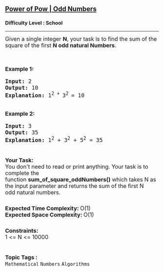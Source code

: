 <h2><a href="https://www.geeksforgeeks.org/problems/power-of-pow-odd-numbers1103/1?page=5&difficulty=School&sortBy=submissions">Power of Pow | Odd Numbers</a></h2><h3>Difficulty Level : School</h3><hr><div class="problems_problem_content__Xm_eO"><p><span style="font-size:18px">Given a single integer <strong>N</strong>, your task is to find the sum of the square of the first <strong>N odd&nbsp;natural Numbers</strong>.</span><br>
&nbsp;</p>

<h1><span style="font-size:18px"><strong>Example 1:</strong></span></h1>

<pre><span style="font-size:18px"><strong>Input: </strong>2
<strong>Output: </strong>10
<strong>Explanation: </strong>1<sup>2 + </sup>3<sup>2</sup><sup> </sup>= 10</span></pre>

<h1><span style="font-size:18px"><strong>Example 2:&nbsp;</strong></span></h1>

<pre><span style="font-size:18px"><strong>Input: </strong>3
<strong>Output: </strong>35
<strong>Explanation: </strong>1<sup>2</sup> + 3<sup>2</sup> + 5<sup>2</sup> = 35</span></pre>

<p>&nbsp;</p>

<p><span style="font-size:18px"><strong>Your Task:</strong><br>
You don't need to read or print anything. Your task is to complete the function&nbsp;<strong>sum_of_square_oddNumbers()</strong>&nbsp;which takes N as the input parameter and returns the sum of the first N odd&nbsp;natural numbers.</span><br>
&nbsp;</p>

<p><span style="font-size:18px"><strong>Expected Time Complexity:&nbsp;</strong>O(1)<br>
<strong>Expected Space Complexity:&nbsp;</strong>O(1)</span><br>
&nbsp;</p>

<p><span style="font-size:18px"><strong>Constraints:</strong><br>
1 &lt;= N &lt;= 10000</span></p>
</div><br><p><span style=font-size:18px><strong>Topic Tags : </strong><br><code>Mathematical</code>&nbsp;<code>Numbers</code>&nbsp;<code>Algorithms</code>&nbsp;
